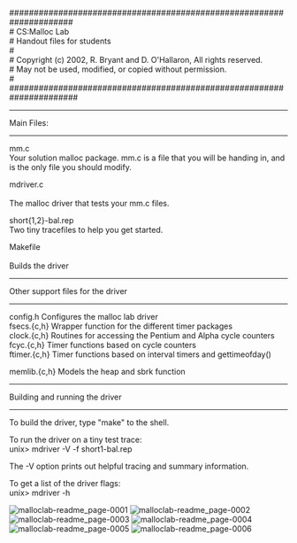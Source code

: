 

\#####################################################################
<br>\# CS:Malloc Lab
<br>\# Handout files for students
<br>\#
<br>\# Copyright (c) 2002, R. Bryant and D. O'Hallaron, All rights reserved.
<br>\# May not be used, modified, or copied without permission.
<br>\#
<br>\######################################################################

***********
Main Files:
***********

mm.c
<br>Your solution malloc package. mm.c is a file that
    you will be handing in, and is the only file you should modify.

mdriver.c	
<br>The malloc driver that tests your mm.c files.

short{1,2}-bal.rep
<br>Two tiny tracefiles to help you get started. 

Makefile	
<br>Builds the driver

**********************************
Other support files for the driver
**********************************

config.h	Configures the malloc lab driver
<br>fsecs.{c,h}	Wrapper function for the different timer packages
<br>clock.{c,h}	Routines for accessing the Pentium and Alpha cycle counters
<br>fcyc.{c,h}	Timer functions based on cycle counters
<br>ftimer.{c,h}	Timer functions based on interval timers and gettimeofday()


memlib.{c,h}	Models the heap and sbrk function

*******************************
Building and running the driver
*******************************
To build the driver, type "make" to the shell.

To run the driver on a tiny test trace:
<br>unix> mdriver -V -f short1-bal.rep

The -V option prints out helpful tracing and summary information.

To get a list of the driver flags:
<br>unix> mdriver -h
	
![malloclab-readme_page-0001](https://user-images.githubusercontent.com/37990408/230283333-d64bc688-5c42-4232-8841-5a4a280fd852.jpg)
![malloclab-readme_page-0002](https://user-images.githubusercontent.com/37990408/230283316-7b635415-80f8-419d-b42a-9e00ed7a896b.jpg)
![malloclab-readme_page-0003](https://user-images.githubusercontent.com/37990408/230283320-1b3f3963-a881-481c-87b5-2e6fcb72b2c8.jpg)
![malloclab-readme_page-0004](https://user-images.githubusercontent.com/37990408/230283323-e78271f5-9732-45c9-bfaa-09d0d73775f6.jpg)
![malloclab-readme_page-0005](https://user-images.githubusercontent.com/37990408/230283328-fdd77df3-2237-4608-91db-1ff122dd7d7c.jpg)
![malloclab-readme_page-0006](https://user-images.githubusercontent.com/37990408/230283331-d77fd9a6-39ef-4a84-907f-de5976d2db6e.jpg)


